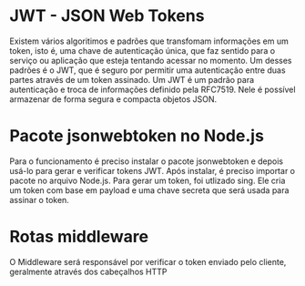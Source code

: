# JWT - JSON Web Tokens #

Existem vários algoritimos e padrões que transfomam informações em um token, isto é, uma chave de autenticação única, que faz sentido para o serviço ou aplicação que esteja tentando acessar no momento. Um desses padrões é o JWT, que é seguro por permitir uma autenticação entre duas partes através de um token assinado.
Um JWT é um padrão para autenticação e troca de informações definido pela RFC7519. Nele é possível armazenar de forma segura e compacta objetos JSON.


# Pacote jsonwebtoken no Node.js #
Para o funcionamento é preciso instalar o pacote jsonwebtoken e depois usá-lo para gerar e verificar tokens JWT.
Após instalar, é preciso importar o pacote no arquivo Node.js.
Para gerar um token, foi utlizado sing. Ele cria um token com base em payload e uma chave secreta que será usada para assinar o token.
 
# Rotas middleware #
O Middleware será responsável por verificar o token enviado pelo cliente, geralmente através dos cabeçalhos HTTP 
